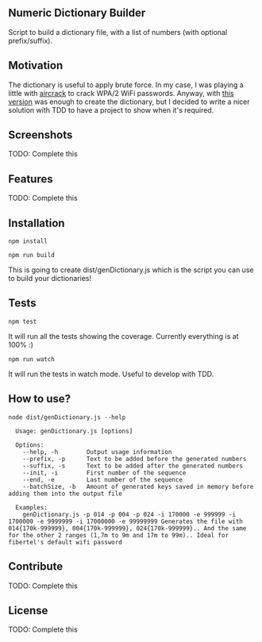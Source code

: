 ## Numeric Dictionary Builder
Script to build a dictionary file, with a list of numbers (with optional prefix/suffix).

## Motivation
The dictionary is useful to apply brute force. In my case, I was playing a little with [aircrack](http://aircrack-ng.org/) to crack WPA/2 WiFi passwords. Anyway, with [this version](https://github.com/matiaslgh/numeric-dictionary-builder/commit/d705353e2bee8e4db4b36468d037742b3849e2a5) was enough to create the dictionary, but I decided to write a nicer solution with TDD to have a project to show when it's required.

## Screenshots
TODO: Complete this

## Features
TODO: Complete this

## Installation
`npm install`

`npm run build`

This is going to create dist/genDictionary.js which is the script you can use to build your dictionaries!

## Tests
`npm test`

It will run all the tests showing the coverage. Currently everything is at 100% :)

`npm run watch`

It will run the tests in watch mode. Useful to develop with TDD.

## How to use?
`node dist/genDictionary.js --help`
```
  Usage: genDictionary.js [options]

  Options:
    --help, -h        Output usage information
    --prefix, -p      Text to be added before the generated numbers
    --suffix, -s      Text to be added after the generated numbers
    --init, -i        First number of the sequence
    --end, -e         Last number of the sequence
    --batchSize, -b   Amount of generated keys saved in memory before adding them into the output file

  Examples:
    genDictionary.js -p 014 -p 004 -p 024 -i 170000 -e 999999 -i 1700000 -e 9999999 -i 17000000 -e 99999999	Generates the file with 014{170k-999999}, 004{170k-999999}, 024{170k-999999}.. And the same for the other 2 ranges (1,7m to 9m and 17m to 99m).. Ideal for fibertel's default wifi password
```

## Contribute
TODO: Complete this

## License
TODO: Complete this